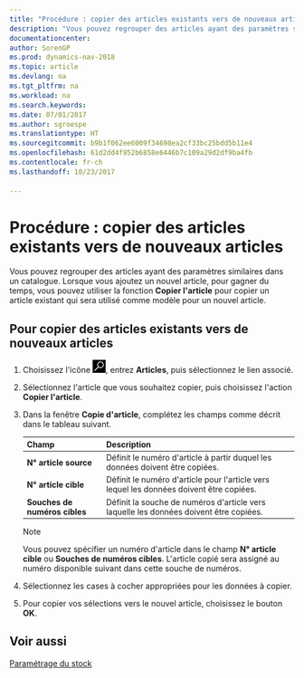 ```yaml
---
title: "Procédure : copier des articles existants vers de nouveaux articles"
description: "Vous pouvez regrouper des articles ayant des paramètres similaires dans un catalogue. Lorsque vous ajoutez un nouvel article, pour gagner du temps, vous pouvez utiliser **Copier l'article** pour copier un article existant qui sera utilisé comme modèle pour un nouvel article."
documentationcenter: 
author: SorenGP
ms.prod: dynamics-nav-2018
ms.topic: article
ms.devlang: na
ms.tgt_pltfrm: na
ms.workload: na
ms.search.keywords: 
ms.date: 07/01/2017
ms.author: sgroespe
ms.translationtype: HT
ms.sourcegitcommit: b9b1f062ee6009f34698ea2cf33bc25bdd5b11e4
ms.openlocfilehash: 61d2dd4f952b6858e6446b7c109a29d2df9ba4fb
ms.contentlocale: fr-ch
ms.lasthandoff: 10/23/2017

---
```

# <a name="how-to-copy-existing-items-to-new-items"></a>Procédure : copier des articles existants vers de nouveaux articles
Vous pouvez regrouper des articles ayant des paramètres similaires dans un catalogue. Lorsque vous ajoutez un nouvel article, pour gagner du temps, vous pouvez utiliser la fonction **Copier l'article** pour copier un article existant qui sera utilisé comme modèle pour un nouvel article.  

## <a name="to-copy-existing-items-to-new-items"></a>Pour copier des articles existants vers de nouveaux articles  

1.  Choisissez l'icône ![Page ou état pour la recherche](../../media/ui-search/search_small.png "icône Page ou état pour la recherche"), entrez **Articles**, puis sélectionnez le lien associé.  
2.  Sélectionnez l'article que vous souhaitez copier, puis choisissez l'action **Copier l'article**.  
3.  Dans la fenêtre **Copie d'article**, complétez les champs comme décrit dans le tableau suivant.  

    |Champ|Description|  
    |---------------------------------|---------------------------------------|  
    |**N° article source**|Définit le numéro d'article à partir duquel les données doivent être copiées.|  
    |**N° article cible**|Définit le numéro d'article pour l'article vers lequel les données doivent être copiées.|  
    |**Souches de numéros cibles**|Définit la souche de numéros d'article vers laquelle les données doivent être copiées.|  

    > [!NOTE]  
    >  Vous pouvez spécifier un numéro d'article dans le champ **N° article cible** ou **Souches de numéros cibles**. L'article copié sera assigné au numéro disponible suivant dans cette souche de numéros.  

4.  Sélectionnez les cases à cocher appropriées pour les données à copier.  
5.  Pour copier vos sélections vers le nouvel article, choisissez le bouton **OK**.  

## <a name="see-also"></a>Voir aussi  
[Paramétrage du stock](../../inventory-setup-inventory.md)

